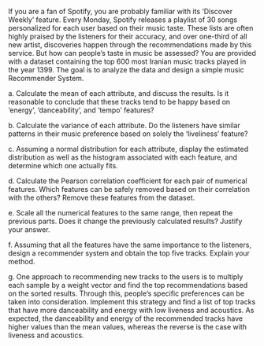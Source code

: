 If you are a fan of Spotify, you are probably familiar with its ‘Discover Weekly’ feature. Every Monday, Spotify releases a playlist of 30 songs personalized for each user based on their music taste. These lists are often highly praised by the listeners for their accuracy, and over one-third of all new artist, discoveries happen through the recommendations made by this service. But how can people’s taste in music be assessed?
You are provided with a dataset containing the top 600 most Iranian music tracks played in the year 1399. The goal is to analyze the data and design a simple music Recommender System.

a. Calculate the mean of each attribute, and discuss the results. Is it reasonable to conclude that these tracks tend to be happy based on ‘energy’, ‘danceability’, and ‘tempo’ features?

b. Calculate the variance of each attribute. Do the listeners have similar patterns in their music preference based on solely the ‘liveliness’ feature?

c. Assuming a normal distribution for each attribute, display the estimated distribution as well as the histogram associated with each feature, and determine which one actually fits.

d. Calculate the Pearson correlation coefficient for each pair of numerical features. Which features can be safely removed based on their correlation with the others? Remove these features from the dataset.

e. Scale all the numerical features to the same range, then repeat the previous parts. Does it change the previously calculated results? Justify your answer.

f. Assuming that all the features have the same importance to the listeners, design a recommender system and obtain the top five tracks. Explain your method.

g. One approach to recommending new tracks to the users is to multiply each sample by a weight vector and find the top recommendations based on the sorted results. Through this, people’s specific preferences can be taken into consideration. Implement this strategy and find a list of top tracks that have more danceability and energy with low liveness and acoustics. As expected, the danceability and energy of the recommended tracks have higher values than the mean values, whereas the reverse is the case with liveness and acoustics.
